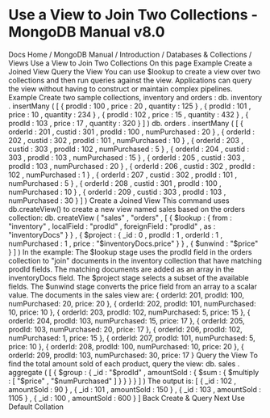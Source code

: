 # Use a View to Join Two Collections - MongoDB Manual v8.0


Docs Home / MongoDB Manual / Introduction / Databases & Collections / Views Use a View to Join Two Collections On this page Example Create a Joined View Query the View You can use $lookup to create a view over two collections
and then run queries against the view. Applications can query the view
without having to construct or maintain complex pipelines. Example Create two sample collections, inventory and orders : db. inventory . insertMany ( [ { prodId : 100 , price : 20 , quantity : 125 } , { prodId : 101 , price : 10 , quantity : 234 } , { prodId : 102 , price : 15 , quantity : 432 } , { prodId : 103 , price : 17 , quantity : 320 } ] ) db. orders . insertMany ( [ { orderId : 201 , custid : 301 , prodId : 100 , numPurchased : 20 } , { orderId : 202 , custid : 302 , prodId : 101 , numPurchased : 10 } , { orderId : 203 , custid : 303 , prodId : 102 , numPurchased : 5 } , { orderId : 204 , custid : 303 , prodId : 103 , numPurchased : 15 } , { orderId : 205 , custid : 303 , prodId : 103 , numPurchased : 20 } , { orderId : 206 , custid : 302 , prodId : 102 , numPurchased : 1 } , { orderId : 207 , custid : 302 , prodId : 101 , numPurchased : 5 } , { orderId : 208 , custid : 301 , prodId : 100 , numPurchased : 10 } , { orderId : 209 , custid : 303 , prodId : 103 , numPurchased : 30 } ] ) Create a Joined View This command uses db.createView() to create a new view named sales based on the orders collection: db. createView ( "sales" , "orders" , [ { $lookup : { from : "inventory" , localField : "prodId" , foreignField : "prodId" , as : "inventoryDocs" } } , { $project : { _id : 0 , prodId : 1 , orderId : 1 , numPurchased : 1 , price : "$inventoryDocs.price" } } , { $unwind : "$price" } ] ) In the example: The $lookup stage uses the prodId field in the orders collection to "join" documents in the inventory collection that have matching prodId fields. The matching documents are added as an array in the inventoryDocs field. The $project stage selects a subset of the available
fields. The $unwind stage converts the price field from an
array to a scalar value. The documents in the sales view are: { orderId: 201, prodId: 100, numPurchased: 20, price: 20 }, { orderId: 202, prodId: 101, numPurchased: 10, price: 10 }, { orderId: 203, prodId: 102, numPurchased: 5, price: 15 }, { orderId: 204, prodId: 103, numPurchased: 15, price: 17 }, { orderId: 205, prodId: 103, numPurchased: 20, price: 17 }, { orderId: 206, prodId: 102, numPurchased: 1, price: 15 }, { orderId: 207, prodId: 101, numPurchased: 5, price: 10 }, { orderId: 208, prodId: 100, numPurchased: 10, price: 20 }, { orderId: 209, prodId: 103, numPurchased: 30, price: 17 } Query the View To find the total amount sold of each product, query the view: db. sales . aggregate ( [ { $group : { _id : "$prodId" , amountSold : { $sum : { $multiply : [ "$price" , "$numPurchased" ] } } } } ] ) The output is: [ { _id : 102 , amountSold : 90 } , { _id : 101 , amountSold : 150 } , { _id : 103 , amountSold : 1105 } , { _id : 100 , amountSold : 600 } ] Back Create & Query Next Use Default Collation
